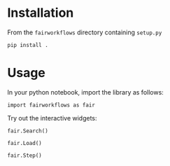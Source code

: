 # Installation

From the ```fairworkflows``` directory containing ```setup.py```
```
pip install .
```

# Usage
In your python notebook, import the library as follows:
```
import fairworkflows as fair
```

Try out the interactive widgets:
```
fair.Search()

fair.Load()

fair.Step()
```
